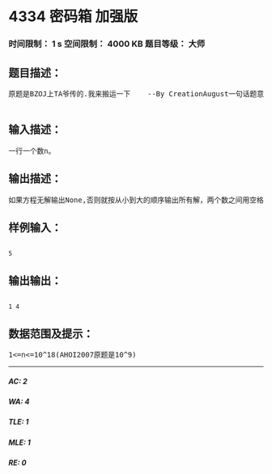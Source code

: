 # 4334 密码箱 加强版   
### 时间限制： 1 s     空间限制： 4000 KB     题目等级： 大师  
## 题目描述：  

<pre>
原题是BZOJ上TA爷传的.我来搬运一下    --By CreationAugust一句话题意:求方程x^2=1(mod n)的解,x为小于n的非负整数.  

</pre>
  
  
## 输入描述：  

<pre>
一行一个数n。
</pre>
  
  
## 输出描述：  

<pre>
如果方程无解输出None,否则就按从小到大的顺序输出所有解，两个数之间用空格隔开，行末无多余空格。
</pre>
  
  
## 样例输入：  

<pre><code>
5
</code></pre>
  
  
## 输出输出：  

<pre><code>
1 4
</code></pre>
  
  
## 数据范围及提示：  

<pre>
1<=n<=10^18(AHOI2007原题是10^9)
</pre>
  
  
***  

##### AC: 2  
##### WA: 4  
##### TLE: 1  
##### MLE: 1  
##### RE: 0  
